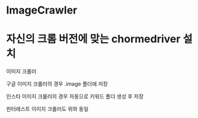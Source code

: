 # ImageCrawler

# 자신의 크롬 버전에 맞는 chormedriver 설치 

이미지 크롤러

구글 이미지 크롤러의 경우 .image 폴더에 저장

인스타 이미지 크롤러의 경우 자동으로 키워드 폴더 생성 후 저장

핀터레스트 이미지 크롤러도 위와 동일 
